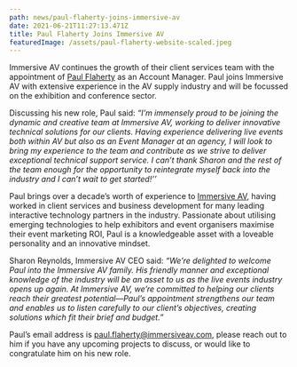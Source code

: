 ```yaml
---
path: news/paul-flaherty-joins-immersive-av
date: 2021-06-21T11:27:13.471Z
title: Paul Flaherty Joins Immersive AV
featuredImage: /assets/paul-flaherty-website-scaled.jpeg
---
```

Immersive AV continues the growth of their client services team with the appointment of [Paul Flaherty](https://www.linkedin.com/in/paul-flaherty-5a4ba969/) as an Account Manager. Paul joins Immersive AV with extensive experience in the AV supply industry and will be focussed on the exhibition and conference sector.

Discussing his new role, Paul said: *“I’m immensely proud to be joining the dynamic and creative team at Immersive AV, working to deliver innovative technical solutions for our clients. Having experience delivering live events both within AV but also as an Event Manager at an agency, I will look to bring my experience to the team and contribute as we strive to deliver exceptional technical support service. I can’t thank Sharon and the rest of the team enough for the opportunity to reintegrate myself back into the industry and I can’t wait to get started!’’*  

Paul brings over a decade’s worth of experience to [Immersive AV](https://immersiveav.com), having worked in client services and business development for many leading interactive technology partners in the industry. Passionate about utilising emerging technologies to help exhibitors and event organisers maximise their event marketing ROI, Paul is a knowledgeable asset with a loveable personality and an innovative mindset.

Sharon Reynolds, Immersive AV CEO said: *“We’re delighted to welcome Paul into the Immersive AV family. His friendly manner and exceptional knowledge of the industry will be an asset to us as the live events industry opens up again. At Immersive AV, we’re committed to helping our clients reach their greatest potential—Paul’s appointment strengthens our team and enables us to listen carefully to our client’s objectives, creating solutions which fit their brief and budget.”*

Paul’s email address is [paul.flaherty@immersiveav.com](mailto:paul.flaherty@immersiveav.com), please reach out to him if you have any upcoming projects to discuss, or would like to congratulate him on his new role.